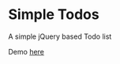 Simple Todos
============

A simple jQuery based Todo list

Demo [here](https://dl.dropboxusercontent.com/u/27692051/simpletodos/index.html "Simple Todos Demo")
